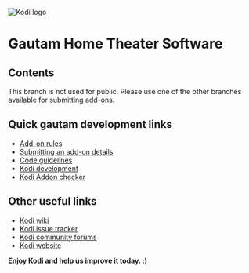 ![Kodi logo](https://raw.githubusercontent.com/xbmc/xbmc/master/media/banner.png)
# Gautam Home Theater Software


## Contents

This branch is not used for public. Please use one of the other branches available for submitting add-ons.

## Quick gautam development links

* [Add-on rules](https://github.com/xbmc/repo-plugins/blob/master/CONTRIBUTING.md)
* [Submitting an add-on details](https://kodi.wiki/view/Submitting_Add-ons)
* [Code guidelines](https://kodi.wiki/view/Official:Code_guidelines_and_formatting_conventions)
* [Kodi development](https://kodi.wiki/view/Development)
* [Kodi Addon checker](https://pypi.org/project/kodi-addon-checker/)

## Other useful links

* [Kodi wiki](https://kodi.wiki/)
* [Kodi issue tracker](https://github.com/xbmc/xbmc/issues)
* [Kodi community forums](https://forum.kodi.tv/)
* [Kodi website](https://kodi.tv/)

**Enjoy Kodi and help us improve it today. :)**

